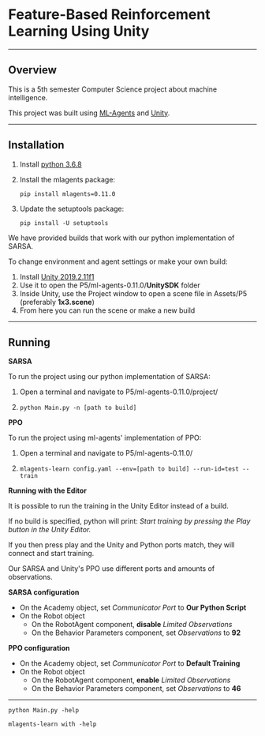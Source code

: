 # Feature-Based Reinforcement Learning Using Unity
------

## Overview
This is a 5th semester Computer Science project about machine intelligence.

This project was built using [ML-Agents](https://github.com/Unity-Technologies/ml-agents) and [Unity](https://unity.com/).

------

## Installation
1. Install [python 3.6.8](https://www.python.org/downloads/release/python-368/)

2. Install the mlagents package:

   ```
   pip install mlagents=0.11.0
   ```

3. Update the setuptools package:

   ```
   pip install -U setuptools
   ```

We have provided builds that work with our python implementation of SARSA.

To change environment and agent settings or make your own build:

1. Install [Unity 2019.2.11f1](https://unity3d.com/unity/whats-new/2019.2.11)
2. Use it to open the P5/ml-agents-0.11.0/**UnitySDK** folder
3. Inside Unity, use the Project window to open a scene file in Assets/P5 (preferably **1x3.scene**)
4. From here you can run the scene or make a new build

------

## Running

**SARSA**

To run the project using our python implementation of SARSA:

1. Open a terminal and navigate to P5/ml-agents-0.11.0/project/

3. ```
   python Main.py -n [path to build]
   ```

**PPO**

To run the project using ml-agents' implementation of PPO:

1. Open a terminal and navigate to P5/ml-agents-0.11.0/

2. ```
   mlagents-learn config.yaml --env=[path to build] --run-id=test --train
   ```

**Running with the Editor**

It is possible to run the training in the Unity Editor instead of a build.

If no build is specified, python will print:
*Start training by pressing the Play button in the Unity Editor.*

If you then press play and the Unity and Python ports match, they will connect and start training.

Our SARSA and Unity's PPO use different ports and amounts of observations.

**SARSA configuration**

- On the Academy object, set *Communicator Port* to **Our Python Script**
- On the Robot object
  - On the RobotAgent component, **disable** *Limited Observations*
  - On the Behavior Parameters component, set *Observations* to **92**

**PPO configuration**

- On the Academy object, set *Communicator Port* to **Default Training**
- On the Robot object
  - On the RobotAgent component, **enable** *Limited Observations*
  - On the Behavior Parameters component, set *Observations* to **46**

------

```
python Main.py -help
```

```
mlagents-learn with -help
```
